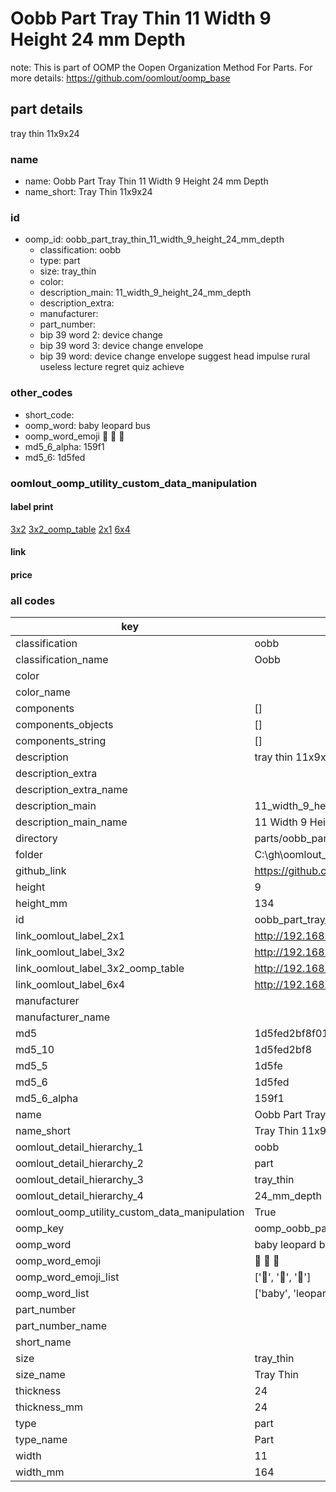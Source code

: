 # Oobb Part Tray Thin 11 Width 9 Height 24 mm Depth  

note: This is part of OOMP the Oopen Organization Method For Parts. For more details: https://github.com/oomlout/oomp_base

##  part details
  



tray thin 11x9x24



### name
* name: Oobb Part Tray Thin 11 Width 9 Height 24 mm Depth
* name_short: Tray Thin 11x9x24 
### id
* oomp_id: oobb_part_tray_thin_11_width_9_height_24_mm_depth
  * classification: oobb
  * type: part
  * size: tray_thin
  * color: 
  * description_main: 11_width_9_height_24_mm_depth
  * description_extra: 
  * manufacturer: 
  * part_number: 
  * bip 39 word 2: device change
  * bip 39 word 3: device change envelope
  * bip 39 word: device change envelope suggest head impulse rural useless lecture regret quiz achieve

### other_codes
* short_code: 
* oomp_word: baby leopard bus
* oomp_word_emoji :baby: :leopard: :bus:
* md5_6_alpha: 159f1
* md5_6: 1d5fed






### oomlout_oomp_utility_custom_data_manipulation
#### label print
[3x2](http://192.168.1.245:1112/?label=oomp%20159f1)
[3x2_oomp_table](http://192.168.1.108:1112/?label=oomp%20159f1)
[2x1](http://192.168.1.242:1112/?label=oomp%20159f1)
[6x4](http://192.168.1.55:1112/?label=oomp%20159f1)    

#### link

                              

#### price







### all codes 
| key | value |  
| --- | --- |  
| classification | oobb |  
| classification_name | Oobb |  
| color |  |  
| color_name |  |  
| components | [] |  
| components_objects | [] |  
| components_string | [] |  
| description | tray thin 11x9x24 |  
| description_extra |  |  
| description_extra_name |  |  
| description_main | 11_width_9_height_24_mm_depth |  
| description_main_name | 11 Width 9 Height 24 mm Depth |  
| directory | parts/oobb_part_tray_thin_11_width_9_height_24_mm_depth |  
| folder | C:\gh\oomlout_oobb_version_4_generated_parts\parts\oobb_part_tray_thin_11_width_9_height_24_mm_depth |  
| github_link | https://github.com/oomlout/oomlout_oomp_part_src/tree/main/parts/oobb_part_tray_thin_11_width_9_height_24_mm_depth |  
| height | 9 |  
| height_mm | 134 |  
| id | oobb_part_tray_thin_11_width_9_height_24_mm_depth |  
| link_oomlout_label_2x1 | http://192.168.1.242:1112/?label=oomp%20159f1 |  
| link_oomlout_label_3x2 | http://192.168.1.245:1112/?label=oomp%20159f1 |  
| link_oomlout_label_3x2_oomp_table | http://192.168.1.108:1112/?label=oomp%20159f1 |  
| link_oomlout_label_6x4 | http://192.168.1.55:1112/?label=oomp%20159f1 |  
| manufacturer |  |  
| manufacturer_name |  |  
| md5 | 1d5fed2bf8f017b1c8b50d8e978989e5 |  
| md5_10 | 1d5fed2bf8 |  
| md5_5 | 1d5fe |  
| md5_6 | 1d5fed |  
| md5_6_alpha | 159f1 |  
| name | Oobb Part Tray Thin 11 Width 9 Height 24 mm Depth |  
| name_short | Tray Thin 11x9x24  |  
| oomlout_detail_hierarchy_1 | oobb |  
| oomlout_detail_hierarchy_2 | part |  
| oomlout_detail_hierarchy_3 | tray_thin |  
| oomlout_detail_hierarchy_4 | 24_mm_depth |  
| oomlout_oomp_utility_custom_data_manipulation | True |  
| oomp_key | oomp_oobb_part_tray_thin_11_width_9_height_24_mm_depth |  
| oomp_word | baby leopard bus |  
| oomp_word_emoji | :baby: :leopard: :bus: |  
| oomp_word_emoji_list | [':baby:', ':leopard:', ':bus:'] |  
| oomp_word_list | ['baby', 'leopard', 'bus'] |  
| part_number |  |  
| part_number_name |  |  
| short_name |  |  
| size | tray_thin |  
| size_name | Tray Thin |  
| thickness | 24 |  
| thickness_mm | 24 |  
| type | part |  
| type_name | Part |  
| width | 11 |  
| width_mm | 164 |  
